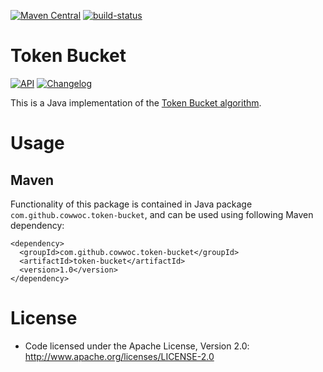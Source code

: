[![Maven Central](https://maven-badges.herokuapp.com/maven-central/com.github.cowwoc.token-bucket/java/badge.svg)](https://search.maven.org/search?q=g:com.github.cowwoc.token-bucket)
[![build-status](../../workflows/Build/badge.svg)](../../actions?query=workflow%3ABuild)

# Token Bucket

[![API](https://img.shields.io/badge/api_docs-5B45D5.svg)](https://cowwoc.github.io/token-bucket/1.1/docs/api/)
[![Changelog](https://img.shields.io/badge/changelog-A345D5.svg)](wiki/Changelog.md)

This is a Java implementation of the [Token Bucket algorithm](https://en.wikipedia.org/wiki/Token_bucket).

# Usage

## Maven

Functionality of this package is contained in Java package `com.github.cowwoc.token-bucket`, and can be used
using following Maven dependency:

```
<dependency>
  <groupId>com.github.cowwoc.token-bucket</groupId>
  <artifactId>token-bucket</artifactId>
  <version>1.0</version>
</dependency>
```

# License

* Code licensed under the Apache License, Version 2.0: http://www.apache.org/licenses/LICENSE-2.0
